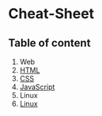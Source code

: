 # Cheat-Sheet

## Table of content
1. Web
  1. [HTML](html_for_dummies.md)
  2. [CSS](css_for_dummies.md)
  3. [JavaScript](java_script_for_dummies.md)
2. Linux
  1. [Linux](linux.md)
